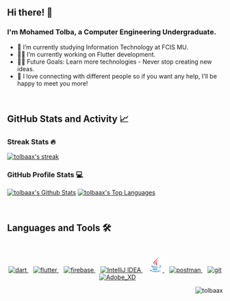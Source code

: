 <h2> Hi there! 👋</h2>


### I'm Mohamed Tolba, a Computer Engineering Undergraduate.
- 🔭 I’m currently studying Information Technology at FCIS MU.
- 👨‍💻 I’m currently working on Flutter development.
- 💪🏼 Future Goals: Learn more technologies - Never stop creating new ideas.
- 💬 I love connecting with different people so if you want any help, I'll be happy to meet you more!

<br>
<h2>GitHub Stats and Activity 📈</h2>

<h3>Streak Stats 🔥</h3>
 
  <!-- GitHub Readme Streak Stats - https://github.com/tolbaax/github-readme-streak-stats -->
  <p>
    <a href="https://github.com/tolbaax/github-readme-streak-stats">
      <img title="🔥 Get streak stats for your profile at git.io/streak-stats" alt="tolbaax's streak" src="https://streak-stats.demolab.com?user=tolbaax&theme=github-dark-blue"/>
    </a>
  </p>

<h3>GitHub Profile Stats 💻</h3>

  <!-- https://github.com/anuraghazra/github-readme-stats -->

<a href="https://github.com/anuraghazra/github-readme-stats"><img alt="tolbaax's Github Stats" src="https://denvercoder1-github-readme-stats.vercel.app/api/?username=tolbaax&show_icons=true&include_all_commits=true&count_private=true&theme=github_dark" height="192px"/></a>
<a href="https://github.com/anuraghazra/github-readme-stats"><img alt="tolbaax's Top Languages" src="https://github-readme-stats.vercel.app/api/top-langs/?username=tolbaax&langs_count=8&layout=compact&theme=github_dark" height="192px"/></a>
<br/>


<br/>

<h2>Languages and Tools 🛠</h2>
<br>
<p align="center">  
<a href="https://dart.dev" target="_blank" rel="noreferrer"> <img src="https://www.vectorlogo.zone/logos/dartlang/dartlang-icon.svg" alt="dart" width="35" height="35"/> </a>  &nbsp;&nbsp;   
<a href="https://flutter.dev" target="_blank" rel="noreferrer"> <img src="https://www.vectorlogo.zone/logos/flutterio/flutterio-icon.svg" alt="flutter" width="35" height="35"/> </a>  &nbsp;&nbsp; 
<a href="https://firebase.google.com/" target="_blank" rel="noreferrer"> <img src="https://www.vectorlogo.zone/logos/firebase/firebase-icon.svg" alt="firebase" width="35" height="35"/> </a>  &nbsp;&nbsp; 
<a href="https://www.jetbrains.com/idea/" target="_blank" rel="noreferrer"> <img src="https://upload.wikimedia.org/wikipedia/commons/thumb/9/9c/IntelliJ_IDEA_Icon.svg/2048px-IntelliJ_IDEA_Icon.svg.png" alt="IntelliJ IDEA" width="35" height="35"/> </a>  &nbsp;&nbsp; 
<a href="https://www.java.com" target="_blank" rel="noreferrer"> <img src="https://raw.githubusercontent.com/devicons/devicon/master/icons/java/java-original.svg" alt="java" width="35" height="35"/> </a>  &nbsp;&nbsp; 
<a href="https://postman.com" target="_blank" rel="noreferrer"> <img src="https://www.vectorlogo.zone/logos/getpostman/getpostman-icon.svg" alt="postman" width="35" height="35"/> </a>  &nbsp;&nbsp; 
<a href="https://git-scm.com/" target="_blank" rel="noreferrer"> <img src="https://www.vectorlogo.zone/logos/git-scm/git-scm-icon.svg" alt="git" width="35" height="35"/> </a> &nbsp;&nbsp; 
<a href="https://www.adobe.com/mena_en/products/xd.html" target="_blank" rel="noreferrer"> <img src="https://upload.wikimedia.org/wikipedia/commons/thumb/c/c2/Adobe_XD_CC_icon.svg/1200px-Adobe_XD_CC_icon.svg.png" alt="Adobe_XD" width="35" height="35"/> </a>
</p>

<p align="right"> <img src="https://komarev.com/ghpvc/?username=tolbaax&label=Profile%20views&color=0e75b6&style=flat" alt="tolbaax" />
</p>
<!-- ## My Snake 🐍
![snake gif](https://github.com/tolbaax/tolbaax/blob/output/github-contribution-grid-snake.svg) -->

